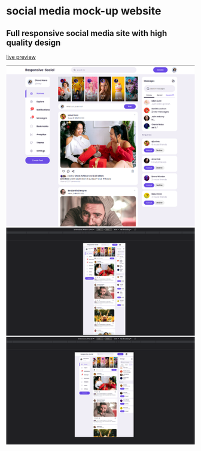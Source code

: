 # social media mock-up website
## Full responsive social media site with high quality design

[live preview](https://wojciech-lasota.github.io/beginner-web-development-projects/social_media_website)

<img src=/Screenshots/1.png />
<img src=/Screenshots/2.png />
<img src=/Screenshots/3.png />
